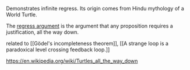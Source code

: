 Demonstrates infinite regress. 
Its origin comes from Hindu mythology of a World Turtle.

The [regress argument](https://en.wikipedia.org/wiki/Regress_argument) is the argument that any proposition requires a justification, all the way down.

related to [[Gödel's incompleteness theorem]], [[A strange loop is a paradoxical level crossing feedback loop.]]

https://en.wikipedia.org/wiki/Turtles_all_the_way_down
